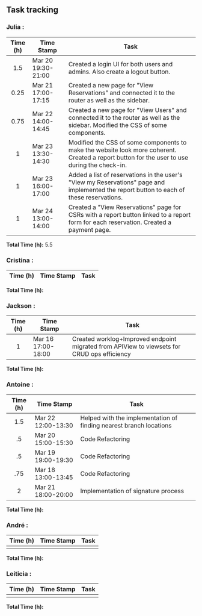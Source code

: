 ## Task tracking

### Julia :

| Time (h) | Time Stamp            | Task                                                                                                                          |
| :------: | ----------------------|------------------------------------------------------------------------------------------------------------------------ |
|   1.5     | Mar 20 19:30-21:00 |Created a login UI for both users and admins. Also create a logout button.|
|   0.25     | Mar 21 17:00-17:15 |Created a new page for "View Reservations" and connected it to the router as well as the sidebar.|
|   0.75     | Mar 22 14:00-14:45 |Created a new page for "View Users" and connected it to the router as well as the sidebar. Modified the CSS of some components.|
|   1     | Mar 23 13:30-14:30 |Modified the CSS of some components to make the website look more coherent. Created a report button for the user to use during the check-in.|
|   1     | Mar 23 16:00-17:00 |Added a list of reservations in the user's "View my Reservations" page and implemented the report button to each of these reservations.|
|   1     | Mar 24 13:00-14:00 |Created a "View Reservations" page for CSRs with a report button linked to a report form for each reservation. Created a payment page.|

**Total Time (h):** 5.5

### Cristina :

| Time (h) | Time Stamp               | Task                                                                          |
| :------: | ------------------------ | ------------------------------------------------------------------------------ |



**Total Time (h):** 

### Jackson :

| Time (h) | Time Stamp            | Task                                                                                                                          |
| :------: | ----------------------|------------------------------------------------------------------------------------------------------------------------------ |
|   1      | Mar 16 17:00-18:00 |    Created worklog+Improved endpoint migrated from APIView to viewsets for CRUD ops efficiency                        |

**Total Time (h):** 
 
### Antoine :

| Time (h) | Time Stamp            | Task                                                                                                                          |
| :------: |-----------------------|-------------------------------------------------------------------------------------------------------------------------------|  
|    1.5    | Mar 22 12:00-13:30   | Helped with the implementation of finding nearest branch locations
|    .5     | Mar 20 15:00-15:30   | Code Refactoring
|    .5     | Mar 19 19:00-19:30   | Code Refactoring
|    .75    | Mar 18 13:00-13:45   | Code Refactoring
|     2     | Mar 21 18:00-20:00   | Implementation of signature process



**Total Time (h):**              

### André :

| Time (h) | Time Stamp            | Task                                                                                                                          |
| :------: | ----------------------|------------------------------------------------------------------------------------------------------------------------------ |
|       |  | 

**Total Time (h):** 

### Leiticia :

| Time (h) | Time Stamp            | Task                                                                                                                          |
| :------: | ----------------------|------------------------------------------------------------------------------------------------------------------------------ |
|       |  | 

**Total Time (h):** 
